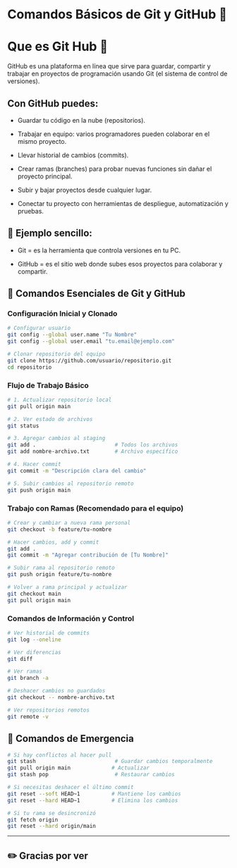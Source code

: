 # Comandos Básicos de Git y GitHub ​🤯

# Que es Git Hub 👀​

GitHub es una plataforma en línea que sirve para guardar, compartir y trabajar en proyectos de programación usando Git (el sistema de control de versiones).

## Con GitHub puedes:

- Guardar tu código en la nube (repositorios).

- Trabajar en equipo: varios programadores pueden colaborar en el mismo proyecto.

- Llevar historial de cambios (commits).

- Crear ramas (branches) para probar nuevas funciones sin dañar el proyecto principal.

- Subir y bajar proyectos desde cualquier lugar.

- Conectar tu proyecto con herramientas de despliegue, automatización y pruebas.

## 📌 Ejemplo sencillo:

- Git = es la herramienta que controla versiones en tu PC.

- GitHub = es el sitio web donde subes esos proyectos para colaborar y compartir.

## 🔧 Comandos Esenciales de Git y GitHub

### Configuración Inicial y Clonado
```bash
# Configurar usuario
git config --global user.name "Tu Nombre"
git config --global user.email "tu.email@ejemplo.com"

# Clonar repositorio del equipo
git clone https://github.com/usuario/repositorio.git
cd repositorio
```

### Flujo de Trabajo Básico
```bash
# 1. Actualizar repositorio local
git pull origin main

# 2. Ver estado de archivos
git status

# 3. Agregar cambios al staging
git add .                         # Todos los archivos
git add nombre-archivo.txt        # Archivo específico

# 4. Hacer commit
git commit -m "Descripción clara del cambio"

# 5. Subir cambios al repositorio remoto
git push origin main
```

### Trabajo con Ramas (Recomendado para el equipo)
```bash
# Crear y cambiar a nueva rama personal
git checkout -b feature/tu-nombre

# Hacer cambios, add y commit
git add .
git commit -m "Agregar contribución de [Tu Nombre]"

# Subir rama al repositorio remoto
git push origin feature/tu-nombre

# Volver a rama principal y actualizar
git checkout main
git pull origin main
```

### Comandos de Información y Control
```bash
# Ver historial de commits
git log --oneline

# Ver diferencias
git diff

# Ver ramas
git branch -a

# Deshacer cambios no guardados
git checkout -- nombre-archivo.txt

# Ver repositorios remotos
git remote -v
```


## 🚨 Comandos de Emergencia

```bash
# Si hay conflictos al hacer pull
git stash                         # Guardar cambios temporalmente
git pull origin main             # Actualizar
git stash pop                     # Restaurar cambios

# Si necesitas deshacer el último commit
git reset --soft HEAD~1          # Mantiene los cambios
git reset --hard HEAD~1          # Elimina los cambios

# Si tu rama se desincronizó
git fetch origin
git reset --hard origin/main
```

---

## ✏️ Gracias por ver 
